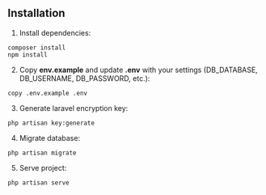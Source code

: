 ## Installation

1. Install dependencies:

```
composer install
npm install
```

2. Copy **env.example** and update **.env** with your settings (DB_DATABASE, DB_USERNAME, DB_PASSWORD, etc.):
```
copy .env.example .env
```

3. Generate laravel encryption key:
```
php artisan key:generate
```

4. Migrate database:
```
php artisan migrate
```

5. Serve project:
```
php artisan serve
```
